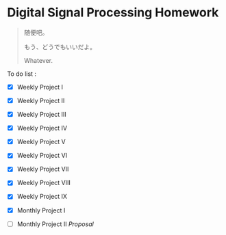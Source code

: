 # Digital Signal Processing Homework

>随便吧。
>
>もう、どうでもいいだよ。
>
>Whatever.


To do list :

- [x] Weekly Project I

- [x] Weekly Project II

- [x] Weekly Project III

- [x] Weekly Project IV

- [x] Weekly Project V

- [x] Weekly Project VI

- [x] Weekly Project VII

- [x] Weekly Project VIII

- [x] Weekly Project IX

- [x] Monthly Project I

- [ ] Monthly Project II *Proposal*